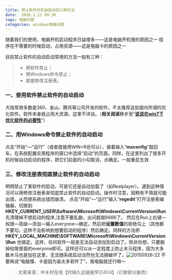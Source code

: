 ```yaml
---
title: 禁止软件开机自启动的三种方法
date:  2016.2.21 09:38
tags: 电脑问题
categories: windows电脑问题
---
```


随着我们的使用，电脑开机启动程序日益增多——这是电脑开机慢的原因之一
程序在不需要的时候启动，占用资源——这是电脑卡的原因之一

目前禁止软件的自动启动常用的方法一般有三种：
>* 用软件禁止；
>* 用Windows命令禁止；
>* 直接修改注册表。

### 一、使用软件禁止软件的自动启动
大陆常用多数是360、金山、腾讯等公司开发的软件。不太推荐这些国内所谓的优化软件。软件本身就占用大资源。这里不详谈。（**相关阅读**移步至“**[说说在win7下优化软件的必要性](http://yamida.org/2016/02/29/%e8%af%b4%e8%af%b4%e5%9c%a8win7%e4%b8%8b%e4%bc%98%e5%8c%96%e8%bd%af%e4%bb%b6%e7%9a%84%e5%bf%85%e8%a6%81%e6%80%a7/)**”）
### 二、用Windows命令禁止软件的自动启动
点击“开始”—“运行”（或者直接用WIN+R也可以），接着输入“**msconfig**”敲回车。在系统配置实用程序的窗口中选择“启动”的页面。同样，在这里列出了很多开机时候自动启动的程序，把它们前面的小勾取消，点确定。一般重启生效
### 三、修改注册表彻底禁止软件的自动启动
明明禁止了某软件的启动，可是它还是自动加载了（如Realplayer）。遇到这种情况可以用修改注册表来彻底禁止软件的自动启动。操作时注意，因稍有不慎就可能出错，从而使系统出错而崩溃。
点击“开始”—“运行”输入“**regedit**”打开注册表编辑器，切换到
**HKEY_CURRENT_USER\Software\Microsoft\Windows\CurrentVersion\Run**
先清理掉不想启动的程序,注意不要乱删，出问题就6666了。
然后在Run上右键—权限—高级—添加—输入everyone—确定。然后把**设置数值**的拒绝勾上（其他都不要勾，这样不会影响到想要启动的程序）然后确定。同样的方法把
**HKEY_LOCAL_MACHINE\SOFTWARE\Microsoft\Windows\CurrentVersion\Run**
也搞定。这样，任何软件一般是无法自动添加到启动了。除非你想，只要删掉权限里面的everyone即可。这样还可以从一定程度上防止木马程序，因为大多数木马也是加在这里，无法随系统启动当然也无法搞破坏了。![20150926-22](http://upload-images.jianshu.io/upload_images/1171873-0b4b37ab43f77c95.jpg?imageMogr2/auto-orient/strip%7CimageView2/2/w/1240)
不要再说“电脑慢、卡是因为装太多软件了”。我电脑就还行嘛～
>文章来源：中关村在线【时隔久远链接早已404】（已做部分删改）
